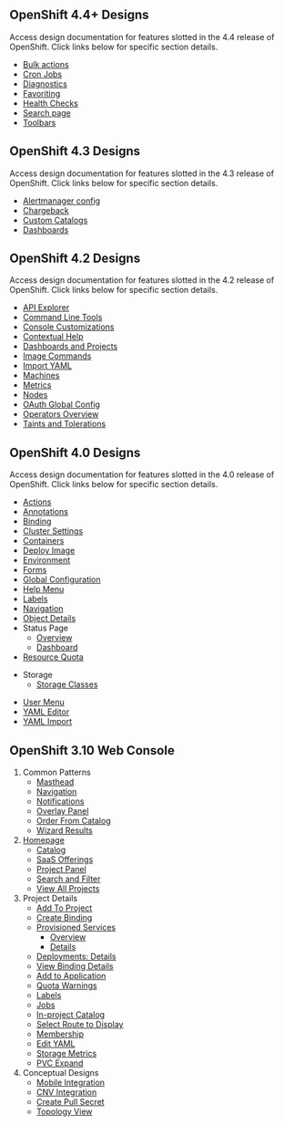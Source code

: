 ## OpenShift 4.4+ Designs
Access design documentation for features slotted in the 4.4 release of OpenShift. Click links below for specific section details.

- [Bulk actions](http://openshift.github.io/openshift-origin-design/admin-console/future-openshift/bulk-actions/bulk-actions)
- [Cron Jobs](http://openshift.github.io/openshift-origin-design/admin-console/future-openshift/cron-jobs/cron-jobs)
- [Diagnostics](http://openshift.github.io/openshift-origin-design/admin-console/future-openshift/diagnostics/diagnostics)
- [Favoriting](http://openshift.github.io/openshift-origin-design/admin-console/future-openshift/favoriting/favoriting)
- [Health Checks](http://openshift.github.io/openshift-origin-design/admin-console/future-openshift/health-checks/health-checks)
- [Search page](http://openshift.github.io/openshift-origin-design/admin-console/future-openshift/search/search)
- [Toolbars](http://openshift.github.io/openshift-origin-design/admin-console/future-openshift/toolbars/toolbars)

## OpenShift 4.3 Designs
Access design documentation for features slotted in the 4.3 release of OpenShift. Click links below for specific section details.

- [Alertmanager config](http://openshift.github.io/openshift-origin-design/admin-console/monitoring/alertmanager-config/alertmanager-config)
- [Chargeback](http://openshift.github.io/openshift-origin-design/future-openshift/admin-console/chargeback/chargeback)
- [Custom Catalogs](http://openshift.github.io/openshift-origin-design/admin-console/future-openshift/custom-catalogs/custom-catalogs)
- [Dashboards](http://openshift.github.io/openshift-origin-design/admin-console/dashboards/4.3/4.3-dashboards)

## OpenShift 4.2 Designs
Access design documentation for features slotted in the 4.2 release of OpenShift. Click links below for specific section details.

- [API Explorer](http://openshift.github.io/openshift-origin-design/future-openshift/admin-console/api-explorer/api-explorer)
- [Command Line Tools](http://openshift.github.io/openshift-origin-design/admin-console/future-openshift/command-line-tools/command-line-tools)
- [Console Customizations](http://openshift.github.io/openshift-origin-design/admin-console/future-openshift/console-customizations/console-customizations)
- [Contextual Help](http://openshift.github.io/openshift-origin-design/admin-console/future-openshift/contextual-help/contextual-help)
- [Dashboards and Projects](http://openshift.github.io/openshift-origin-design/admin-console/future-openshift/dashboards/dashboards)
- [Image Commands](http://openshift.github.io/openshift-origin-design/admin-console/future-openshift/image-commands/image-commands)
- [Import YAML](http://openshift.github.io/openshift-origin-design/admin-console/future-openshift/import-yaml/import-yaml)
- [Machines](http://openshift.github.io/openshift-origin-design/admin-console/future-openshift/machines/machines)
- [Metrics](http://openshift.github.io/openshift-origin-design/admin-console/monitoring/metrics/metrics)
- [Nodes](http://openshift.github.io/openshift-origin-design/admin-console/future-openshift/nodes/nodes)
- [OAuth Global Config](http://openshift.github.io/openshift-origin-design/admin-console/future-openshift/oauth/oauth)
- [Operators Overview](http://openshift.github.io/openshift-origin-design/admin-console/future-openshift/operators-overview/operators-overview)
- [Taints and Tolerations](http://openshift.github.io/openshift-origin-design/admin-console/future-openshift/taints-tolerations/taints-tolerations)

## OpenShift 4.0 Designs
Access design documentation for features slotted in the 4.0 release of OpenShift. Click links below for specific section details.

- [Actions](http://openshift.github.io/openshift-origin-design/admin-console/4.0-designs/actions/actions)
- [Annotations](http://openshift.github.io/openshift-origin-design/admin-console/4.0-designs/annotations/annotations)
- [Binding](http://openshift.github.io/openshift-origin-design/admin-console/4.0-designs/binding/binding)
- [Cluster Settings](http://openshift.github.io/openshift-origin-design/admin-console/4.0-designs/cluster-settings/cluster-settings)
- [Containers](http://openshift.github.io/openshift-origin-design/admin-console/4.0-designs/containers/containers)
- [Deploy Image](http://openshift.github.io/openshift-origin-design/admin-console/4.0-designs/deploy-image/deploy-image)
- [Environment](http://openshift.github.io/openshift-origin-design/admin-console/4.0-designs/environment/environment)
- [Forms](http://openshift.github.io/openshift-origin-design/admin-console/4.0-designs/forms/forms)
- [Global Configuration](http://openshift.github.io/openshift-origin-design/admin-console/4.0-designs/global-config/global-config)
- [Help Menu](http://openshift.github.io/openshift-origin-design/admin-console/4.0-designs/help-menu/help-menu)
- [Labels](http://openshift.github.io/openshift-origin-design/admin-console/4.0-designs/labels/labels)
- [Navigation](http://openshift.github.io/openshift-origin-design/admin-console/4.0-designs/navigation/navigation)
- [Object Details](http://openshift.github.io/openshift-origin-design/admin-console/4.0-designs/object-details/object-details)
- Status Page
  * [Overview](http://openshift.github.io/openshift-origin-design/admin-console/4.0-designs/overview/overview)
  * [Dashboard](http://openshift.github.io/openshift-origin-design/admin-console/4.0-designs/dashboard/dashboard)
- [Resource Quota](http://openshift.github.io/openshift-origin-design/admin-console/4.0-designs/resource-quota/resource-quota)
* Storage
	- [Storage Classes](http://openshift.github.io/openshift-origin-design/admin-console/4.0-designs/storage/storage)
- [User Menu](http://openshift.github.io/openshift-origin-design/admin-console/4.0-designs/user/user)
- [YAML Editor](http://openshift.github.io/openshift-origin-design/admin-console/4.0-designs/edit-yaml/edit-yaml)
- [YAML Import](http://openshift.github.io/openshift-origin-design/admin-console/4.0-designs/import-yaml/import-yaml)

## OpenShift 3.10 Web Console

1. Common Patterns
	- [Masthead](./old/patterns/masthead.md)
	- [Navigation](./old/patterns/navigation.md)
	- [Notifications](./old/patterns/notifications.md)
	- [Overlay Panel](./old/patterns/overlay-panel.md)
	- [Order From Catalog](./old/patterns/order-from-catalog.md)
	- [Wizard Results](./old/patterns/wizard-results.md)
1. [Homepage](./old/homepage/homepage.md)
	- [Catalog](./old/homepage/catalog.md)
	- [SaaS Offerings](./old/homepage/offerings.md)
	- [Project Panel](./old/homepage/project-panel.md)
	- [Search and Filter](./old/homepage/search-filter.md)
	- [View All Projects](./old/homepage/full-projects-list.md)
1. Project Details
	- [Add To Project](./old/project-details/add-to-project.md)
	- [Create Binding](./old/project-details/binding-in-project.md)
	- [Provisioned Services](./old/project-details/provisioned-services.md)
		- [Overview](./old/project-details/provisioned-services-overview.md)
		- [Details](./old/project-details/provisioned-service-details.md)
	- [Deployments: Details](./old/project-details/deployment-details.md)
	- [View Binding Details](./old/project-details/binding-details.md)
	- [Add to Application](./old/project-details/add-to-application.md)
	- [Quota Warnings](./old/project-details/quota-warnings.md)
	- [Labels](./old/project-details/labels.md)
	- [Jobs](./old/project-details/jobs.md)
	- [In-project Catalog](./old/project-details/in-project-catalog.md)
	- [Select Route to Display](./old/project-details/select-route.md)
	- [Membership](./old/project-details/membership.md)
	- [Edit YAML](./old/project-details/edit-yaml.md)
	- [Storage Metrics](./old/project-details/storage-metrics.md)
	- [PVC Expand](./old/project-details/pvc-expand.md)
1. Conceptual Designs
	- [Mobile Integration](./old/conceptual-designs/mobile.md)
	- [CNV Integration](./old/conceptual-designs/cnv.md)
	- [Create Pull Secret](./old/conceptual-designs/pull-secret.md)
	- [Topology View](./old/conceptual-designs/topology.md)
